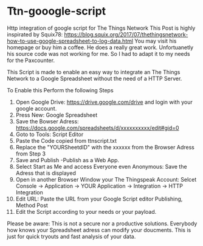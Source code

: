 # Ttn-gooogle-script
Http integration of google script for The Things Network 
This Post is highly inspirated by Squix78: https://blog.squix.org/2017/07/thethingsnetwork-how-to-use-google-spreadsheet-to-log-data.html
You may visit his homepage or buy him a coffee. He does a really great work. Unfortuanetly his source code was not working for me. So I had to adapt it to my needs for the Paxcounter.

This Script is made to enable an easy way to integrate an The Things Network to a Google Spreadsheet without the need of a HTTP Server.

To Enable this Perform the following Steps
1. Open Google Drive: https://drive.google.com/drive and login with your google account.
2. Press New: Google Spreadsheet
3. Save the Bowser Adress: https://docs.google.com/spreadsheets/d/xxxxxxxxxx/edit#gid=0 
4. Goto to Tools: Script Editor
5. Paste the Code copied from ttnscript.txt 
6. Replace the "YOURSheetdID" with the xxxxxx from the Browser Adress from Step 3
7. Save and Publish -Publish as a Web App.
8. Select Start as Me and access Everyone even Anonymous: Save the Adress that is displayed
9. Open in another Browser Window your The Thingspeak Account: Selcet Console -> Application -> YOUR Application -> Integration -> HTTP Integration
10. Edit URL: Paste the URL from your Google Script editor Publishing, Method Post
11. Edit the Script according to your needs or your payload.


Please  be aware: This is not a secure nor a productive solutions. Everybody how knows your Spreadsheet adress can modify your doucments.
This is just for quick tryouts and fast analysis of your data.

